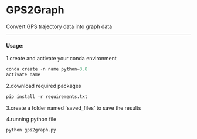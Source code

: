 # GPS2Graph
Convert GPS trajectory data into graph data

***

#### Usage:

1.create and activate your conda environment

```python
conda create -n name python=3.8
activate name
```

2.download required packages

```python
pip install -r requirements.txt
```

3.create a folder named 'saved_files' to save the results

4.running python file

```python
python gps2graph.py
```

